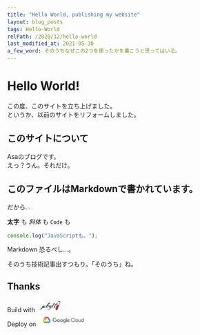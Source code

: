 ```yaml
---
title: "Hello World, publishing my website"
layout: blog_posts
tags: Hello-World
relPath: /2020/12/hello-world
last_modified_at: 2021-05-30
a_few_word: そのうちなぜこの2つを使ったかを書こうと思ってはいる。
---
```


# Hello World!
この度、このサイトを立ち上げました。<br>
というか、以前のサイトをリフォームしました。

## このサイトについて
Asaのブログです。<br>
えっ？うん。それだけ。

## このファイルはMarkdownで書かれています。
だから...<br>

**太字** も *斜体* も `Code` も
```js
console.log("JavaScriptも。");
```
Markdown 恐るべし...。

そのうち技術記事出すつもり。「そのうち」ね。

## Thanks
Build with <a href="https://jekyllrb.com/" target="_blank" rel="noopener noreferrer"><img src="/img/footer/jekyll_logo.png" alt="Jekyll" style="width: 59px;height: 30px;" class="hv_gray no_alt"></a><br>
Deploy on <a href="https://cloud.google.com/" target="_blank" rel="noopener noreferrer"><img src="/img/footer/google_cloud_logo.png" alt="Google Cloud" style="width: 118px;height: 30px;" class="hv_gray no_alt"></a>